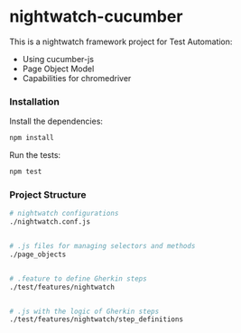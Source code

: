 # nightwatch-cucumber

This is a nightwatch framework project for Test Automation:

* Using cucumber-js
* Page Object Model
* Capabilities for chromedriver

### Installation

Install the dependencies:

```sh 
npm install
```

Run the tests:

```sh 
npm test
```

### Project Structure

```sh 
# nightwatch configurations
./nightwatch.conf.js


# .js files for managing selectors and methods
./page_objects 


# .feature to define Gherkin steps
./test/features/nightwatch 


# .js with the logic of Gherkin steps
./test/features/nightwatch/step_definitions 
```